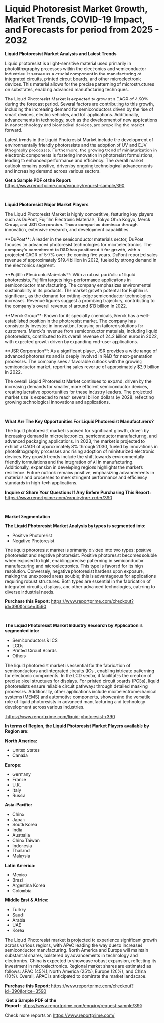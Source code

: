 <p><h1>Liquid Photoresist Market Growth, Market Trends, COVID-19 Impact, and Forecasts for period from 2025 - 2032</h1></p><p><strong>Liquid Photoresist Market Analysis and Latest Trends</strong></p>
<p><p>Liquid photoresist is a light-sensitive material used primarily in photolithography processes within the electronics and semiconductor industries. It serves as a crucial component in the manufacturing of integrated circuits, printed circuit boards, and other microelectronic devices. This material allows for the precise patterning of microstructures on substrates, enabling advanced manufacturing techniques.</p><p>The Liquid Photoresist Market is expected to grow at a CAGR of 4.90% during the forecast period. Several factors are contributing to this growth, including the increasing demand for semiconductors driven by the rise of smart devices, electric vehicles, and IoT applications. Additionally, advancements in technology, such as the development of new applications in nanotechnology and biomedical devices, are propelling the market forward.</p><p>Latest trends in the Liquid Photoresist Market include the development of environmentally friendly photoresists and the adoption of UV and EUV lithography processes. Furthermore, the growing trend of miniaturization in electronic components is fostering innovation in photoresist formulations, leading to enhanced performance and efficiency. The overall market outlook remains positive, driven by ongoing technological advancements and increasing demand across various sectors.</p></p>
<p><strong>Get a Sample PDF of the Report:&nbsp;</strong> <a href="https://www.reportprime.com/enquiry/request-sample/390?utm_campaign=3294&utm_medium=2&utm_source=Github&utm_content=ia&utm_term=18032025&utm_id=liquid-photoresist">https://www.reportprime.com/enquiry/request-sample/390</a></p>
<p>&nbsp;</p>
<p><strong>Liquid Photoresist Major Market Players</strong></p>
<p><p>The Liquid Photoresist Market is highly competitive, featuring key players such as DuPont, Fujifilm Electronic Materials, Tokyo Ohka Kogyo, Merck Group, and JSR Corporation. These companies dominate through innovation, extensive research, and development capabilities.</p><p>**DuPont**: A leader in the semiconductor materials sector, DuPont focuses on advanced photoresist technologies for microelectronics. The company's commitment to R&D has positioned it for growth, with a projected CAGR of 5-7% over the coming five years. DuPont reported sales revenue of approximately $19.4 billion in 2022, fueled by strong demand in the electronics segment.</p><p>**Fujifilm Electronic Materials**: With a robust portfolio of liquid photoresists, Fujifilm targets high-performance applications in semiconductor manufacturing. The company emphasizes environmental sustainability in its products. The market growth potential for Fujifilm is significant, as the demand for cutting-edge semiconductor technologies increases. Revenue figures suggest a promising trajectory, contributing to the company's overall revenue of around $13 billion in 2022.</p><p>**Merck Group**: Known for its specialty chemicals, Merck has a well-established position in the photoresist market. The company has consistently invested in innovation, focusing on tailored solutions for customers. Merck's revenue from semiconductor materials, including liquid photoresists, contributed to its overall revenue of 24.2 billion euros in 2022, with expected growth driven by expanding end-user applications.</p><p>**JSR Corporation**: As a significant player, JSR provides a wide range of advanced photoresists and is deeply involved in R&D for next-generation processes. The company sees a favorable outlook with the growing semiconductor market, reporting sales revenue of approximately $2.9 billion in 2022.</p><p>The overall Liquid Photoresist Market continues to expand, driven by the increasing demands for smaller, more efficient semiconductor devices, creating lucrative opportunities for these industry leaders. The projected market size is expected to reach several billion dollars by 2028, reflecting growing technological innovations and applications.</p></p>
<p>&nbsp;</p>
<p><strong>What Are The Key Opportunities For Liquid Photoresist Manufacturers?</strong></p>
<p><p>The liquid photoresist market is poised for significant growth, driven by increasing demand in microelectronics, semiconductor manufacturing, and advanced packaging applications. In 2023, the market is projected to exhibit a CAGR of approximately 8% through 2030, fueled by innovations in photolithography processes and rising adoption of miniaturized electronic devices. Key growth trends include the shift towards environmentally friendly formulations and the integration of AI in manufacturing. Additionally, expansion in developing regions highlights the market’s resilience. Future outlook remains positive, emphasizing advancements in materials and processes to meet stringent performance and efficiency standards in high-tech applications.</p></p>
<p><strong>Inquire or Share Your Questions If Any Before Purchasing This Report:</strong> <a href="https://www.reportprime.com/enquiry/pre-order/390?utm_campaign=3294&utm_medium=2&utm_source=Github&utm_content=ia&utm_term=18032025&utm_id=liquid-photoresist">https://www.reportprime.com/enquiry/pre-order/390</a></p>
<p>&nbsp;</p>
<p><strong>Market Segmentation</strong></p>
<p><strong>The Liquid Photoresist Market Analysis by types is segmented into:</strong></p>
<p><ul><li>Positive Photoresist</li><li>Negative Photoresist</li></ul></p>
<p><p>The liquid photoresist market is primarily divided into two types: positive photoresist and negative photoresist. Positive photoresist becomes soluble when exposed to light, enabling precise patterning in semiconductor manufacturing and microelectronics. This type is favored for its high resolution. Conversely, negative photoresist hardens upon exposure, making the unexposed areas soluble; this is advantageous for applications requiring robust structures. Both types are essential in the fabrication of integrated circuits, displays, and other advanced technologies, catering to diverse industrial needs.</p></p>
<p><strong>Purchase this Report:&nbsp;</strong><a href="https://www.reportprime.com/checkout?id=390&price=3590&utm_campaign=3294&utm_medium=2&utm_source=Github&utm_content=ia&utm_term=18032025&utm_id=liquid-photoresist">https://www.reportprime.com/checkout?id=390&price=3590</a></p>
<p>&nbsp;</p>
<p><strong>The Liquid Photoresist Market Industry Research by Application is segmented into:</strong></p>
<p><ul><li>Semiconductors & ICS</li><li>LCDs</li><li>Printed Circuit Boards</li><li>Others</li></ul></p>
<p><p>The liquid photoresist market is essential for the fabrication of semiconductors and integrated circuits (ICs), enabling intricate patterning for electronic components. In the LCD sector, it facilitates the creation of precise pixel structures for displays. For printed circuit boards (PCBs), liquid photoresists ensure reliable circuit pathways through detailed masking processes. Additionally, other applications include microelectromechanical systems (MEMS) and automotive components, showcasing the versatile role of liquid photoresists in advanced manufacturing and technology development across various industries.</p></p>
<p><a href="https://www.reportprime.com/liquid-photoresist-r390?utm_campaign=3294&utm_medium=2&utm_source=Github&utm_content=ia&utm_term=18032025&utm_id=liquid-photoresist">&nbsp;https://www.reportprime.com/liquid-photoresist-r390</a></p>
<p><strong>In terms of Region, the Liquid Photoresist Market Players available by Region are:</strong></p>
<p>
    <p> <strong> North America: </strong>
        <ul>
            <li>United States</li>
            <li>Canada</li>
        </ul>
        </p> 
    <p> <strong> Europe: </strong>
        <ul>
            <li>Germany</li>
            <li>France</li>
            <li>U.K.</li>
            <li>Italy</li>
            <li>Russia</li>
        </ul>
        </p> 
    <p> <strong> Asia-Pacific: </strong>
        <ul>
            <li>China</li>
            <li>Japan</li>
            <li>South Korea</li>
            <li>India</li>
            <li>Australia</li>
            <li>China Taiwan</li>
            <li>Indonesia</li>
            <li>Thailand</li>
            <li>Malaysia</li>
        </ul>
        </p> 
    <p> <strong> Latin America: </strong>
        <ul>
            <li>Mexico</li>
            <li>Brazil</li>
            <li>Argentina Korea</li>
            <li>Colombia</li>
        </ul>
        </p> 
    <p> <strong> Middle East & Africa: </strong>
        <ul>
            <li>Turkey</li>
            <li>Saudi</li>
            <li>Arabia</li>
            <li>UAE</li>
            <li>Korea</li>
        </ul>
    </p>
    </p>
<p><p>The Liquid Photoresist market is projected to experience significant growth across various regions, with APAC leading the way due to increased semiconductor manufacturing. North America and Europe will maintain substantial shares, bolstered by advancements in technology and electronics. China is expected to showcase robust expansion, reflecting its investment in microelectronics. Regional market shares are estimated as follows: APAC (45%), North America (25%), Europe (20%), and China (10%). Overall, APAC is anticipated to dominate the market landscape.</p></p>
<p><strong>Purchase this Report: </strong><a href="https://www.reportprime.com/checkout?id=390&price=3590&utm_campaign=3294&utm_medium=2&utm_source=Github&utm_content=ia&utm_term=18032025&utm_id=liquid-photoresist">https://www.reportprime.com/checkout?id=390&price=3590</a></p>
<p>&nbsp;<strong>Get a Sample PDF of the Report:&nbsp;&nbsp;</strong><a href="https://www.reportprime.com/enquiry/request-sample/390?utm_campaign=3294&utm_medium=2&utm_source=Github&utm_content=ia&utm_term=18032025&utm_id=liquid-photoresist">https://www.reportprime.com/enquiry/request-sample/390</a></p>
<p><strong></strong></p>
<p>Check more reports on <a href="https://www.reportprime.com/?utm_campaign=3294&utm_medium=2&utm_source=Github&utm_content=ia&utm_term=18032025&utm_id=liquid-photoresist">https://www.reportprime.com/</a></p>